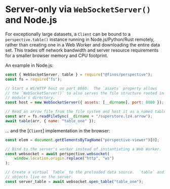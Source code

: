 # Server-only via `WebSocketServer()` and Node.js

For exceptionally large datasets, a `Client` can be bound to a
`perspective.table()` instance running in Node.js/Python/Rust remotely, rather
than creating one in a Web Worker and downloading the entire data set. This
trades off network bandwidth and server resource requirements for a smaller
browser memory and CPU footprint.

An example in Node.js:

```javascript
const { WebSocketServer, table } = require("@finos/perspective");
const fs = require("fs");

// Start a WS/HTTP host on port 8080.  The `assets` property allows
// the `WebSocketServer()` to also serves the file structure rooted in this
// module's directory.
const host = new WebSocketServer({ assets: [__dirname], port: 8080 });

// Read an arrow file from the file system and host it as a named table.
const arr = fs.readFileSync(__dirname + "/superstore.lz4.arrow");
await table(arr, { name: "table_one" });
```

... and the [`Client`] implementation in the browser:

```javascript
const elem = document.getElementsByTagName("perspective-viewer")[0];

// Bind to the server's worker instead of instantiating a Web Worker.
const websocket = await perspective.websocket(
    window.location.origin.replace("http", "ws")
);

// Create a virtual `Table` to the preloaded data source.  `table` and `view`
// objects live on the server.
const server_table = await websocket.open_table("table_one");
```
